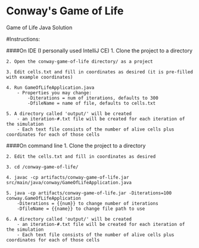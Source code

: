 # Conway's Game of Life
Game of Life Java Solution

#Instructions:

 ####On IDE (I personally used IntelliJ CE)
    1. Clone the project to a directory

    2. Open the conway-game-of-life directory/ as a project
    
    3. Edit cells.txt and fill in coordinates as desired (it is pre-filled with example coordinates)
    
    4. Run GameOfLifeApplication.java
        - Properties you may change:
            -Diterations = num of iterations, defaults to 300
            -DfileName = name of file, defaults to cells.txt
    
    5. A directory called 'output/' will be created
        - an iteration-#.txt file will be created for each iteration of the simulation
        - Each text file consists of the number of alive cells plus coordinates for each of those cells

 ####On command line
    1. Clone the project to a directory

    2. Edit the cells.txt and fill in coordinates as desired

    3. cd /conway-game-of-life/

    4. javac -cp artifacts/conway-game-of-life.jar src/main/java/conway/GameOfLifeApplication.java

    5. java -cp artifacts/conway-game-of-life.jar -Diterations=100 conway.GameOfLifeApplication
        -Diterations = {{num}} to change number of iterations
        -DfileName = {{name}} to change file path to use

    6. A directory called 'output/' will be created
        - an iteration-#.txt file will be created for each iteration of the simulation
        - Each text file consists of the number of alive cells plus coordinates for each of those cells
